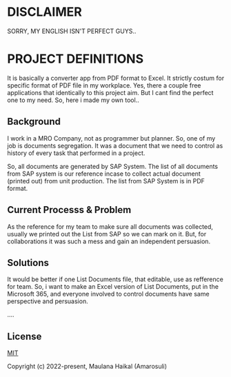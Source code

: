 # DISCLAIMER

SORRY, MY ENGLISH ISN'T PERFECT GUYS..

# PROJECT DEFINITIONS

It is basically a converter app from PDF format to Excel. It strictly costum for specific format of PDF file in my workplace. Yes, there a couple free applications that identically to this project aim. But I cant find the perfect one to my need. So, here i made my own tool..

## Background

I work in a MRO Company, not as programmer but planner. So, one of my job is documents segregation. It was a document that we need to control as history of every task that performed in a project.

So, all documents are generated by SAP System. The list of all documents from SAP system is our reference incase to collect actual document (printed out) from unit production. The list from SAP System is in PDF format.

## Current Processs & Problem

As the reference for my team to make sure all documents was collected, usually we printed out the List from SAP so we can mark on it. But, for collaborations it was such a mess and gain an independent persuasion.

## Solutions

It would be better if one List Documents file, that editable, use as refference for team. So, i want to make an Excel version of List Documents, put in the Microsoft 365, and everyone involved to control documents have same perspective and persuasion.

....

## License

[MIT](LICENSE.md)

Copyright (c) 2022-present, Maulana Haikal (Amarosuli)
